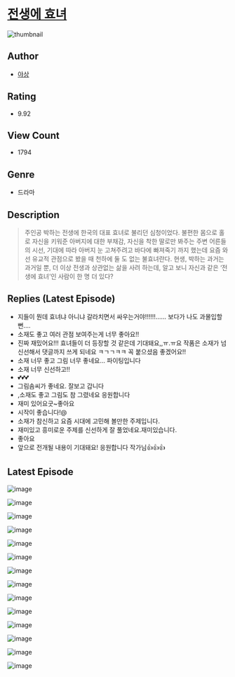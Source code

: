 # [전생에 효녀](https://comic.naver.com/challenge/list?titleId=809947)
![thumbnail](https://image-comic.pstatic.net/user_contents_data/challenge_comic/2023/05/23/177703/upload_3976736084518384944_480x623.jpeg)

## Author
- [야상](https://comic.naver.com/artistTitle?id=177703)

## Rating
- 9.92

## View Count
- 1794

## Genre
- 드라마

## Description
> 주인공 박하는 전생에 한국의 대표 효녀로 불리던 심청이었다. 불편한 몸으로 홀로 자신을 키워준 아버지에 대한 부채감, 자신을 착한 딸로만 봐주는 주변 어른들의 시선, 기대에 따라 아버지 눈 고쳐주려고 바다에 빠져죽기 까지 했는데 요즘 와선 유교적 관점으로 봤을 때 천하에 둘 도 없는 불효녀란다. 현생, 박하는 과거는 과거일 뿐, 더 이상 전생과 상관없는 삶을 사려 하는데, 알고 보니 자신과 같은 ‘전생에 효녀’인 사람이 한 명 더 있다?

## Replies (Latest Episode)
- 지들이 뭔데 효녀냐 아니냐 갈라치면서 싸우는거야!!!!!!...... 보다가 나도 과몰입할뻔....
- 소재도 좋고 여러 관점 보여주는게 너무 좋아요!!
- 진짜 재밌어요!!! 효녀들이 더 등장할 것 같은데 기대돼요,,ㅠ.ㅠ요 작품은 소재가 넘 신선해서 댓글까지 쓰게 되네요 ㅋㄱㄱㅋㅋ 꼭 붙으셨음 좋겠어요!!
- 소재 너무 좋고 그림 너무 좋네요... 파이팅입니다
- 소재 너무 신선하고!!
- 💕💕💕
- 그림솜씨가 좋네요. 잘보고 갑니다
- ,소재도 좋고 그림도 참 그렸네요 응원합니다
- 재미 있어요굿~좋아요
- 시작이 좋습니다!@
- 소재가 참신하고 요즘 시대에 고민해 볼만한 주제입니다.
- 재미있고 흥미로운 주제를 신선하게 잘 풀었네요.재미있습니다.
- 좋아요
- 앞으로 전개될 내용이 기대돼요! 응원합니다 작가님👍👍👍

## Latest Episode
![image](https://image-comic.pstatic.net/user_contents_data/challenge_comic/2023/05/23/177703/upload_7363444086683034930.jpeg)

![image](https://image-comic.pstatic.net/user_contents_data/challenge_comic/2023/05/23/177703/upload_3631646650775319347.jpeg)

![image](https://image-comic.pstatic.net/user_contents_data/challenge_comic/2023/05/23/177703/upload_4063428174077453877.jpeg)

![image](https://image-comic.pstatic.net/user_contents_data/challenge_comic/2023/05/23/177703/upload_3544677274571138608.jpeg)

![image](https://image-comic.pstatic.net/user_contents_data/challenge_comic/2023/05/23/177703/upload_3762019957762844002.jpeg)

![image](https://image-comic.pstatic.net/user_contents_data/challenge_comic/2023/05/23/177703/upload_3616445894653128755.jpeg)

![image](https://image-comic.pstatic.net/user_contents_data/challenge_comic/2023/05/23/177703/upload_3774973481179505718.jpeg)

![image](https://image-comic.pstatic.net/user_contents_data/challenge_comic/2023/05/23/177703/upload_3833750988207240804.jpeg)

![image](https://image-comic.pstatic.net/user_contents_data/challenge_comic/2023/05/23/177703/upload_3919366638668953189.jpeg)

![image](https://image-comic.pstatic.net/user_contents_data/challenge_comic/2023/05/23/177703/upload_3546693787553577313.jpeg)

![image](https://image-comic.pstatic.net/user_contents_data/challenge_comic/2023/05/23/177703/upload_3761691388519986480.jpeg)

![image](https://image-comic.pstatic.net/user_contents_data/challenge_comic/2023/05/23/177703/upload_3991375880029549924.jpeg)

![image](https://image-comic.pstatic.net/user_contents_data/challenge_comic/2023/05/23/177703/upload_3775484581532676707.jpeg)

![image](https://image-comic.pstatic.net/user_contents_data/challenge_comic/2023/05/23/177703/upload_7365416435258372454.jpeg)
